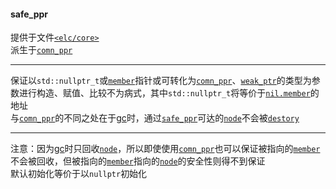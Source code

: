 #### safe_ppr  
提供于文件[`<elc/core>`](./index.md)  
派生于[`comn_ppr`](./comn_ppr.md)  

______

保证以`std::nullptr_t`或[`member`](./member.md)指针或可转化为[`comn_ppr`](./comn_ppr.md)、[`weak_ptr`](./weak_ptr.md)的类型为参数进行构造、赋值、比较不为病式，其中`std::nullptr_t`将等价于[`nil.member`](./nil.md#member)的地址  
与[`comn_ppr`](./comn_ppr.md)的不同之处在于[gc](../base/gc.md)时，通过[`safe_ppr`](./safe_ppr.md)可达的[`node`](./node.md)不会被[`destory`](./member/destory.md)   

______

注意：因为[gc](../base/gc.md)时只回收[`node`](./node.md)，所以即使使用[`comn_ppr`](./comn_ppr.md)也可以保证被指向的[`member`](./member.md)不会被回收，但被指向的[`member`](./member.md)指向的[`node`](./node.md)的安全性则得不到保证  
默认初始化等价于以`nullptr`初始化   

